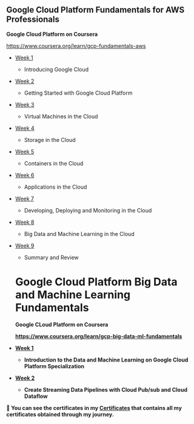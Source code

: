 ## Google Cloud Platform Fundamentals for AWS Professionals  
<strong><p> Google Cloud Platform on Coursera </strong><p>  https://www.coursera.org/learn/gcp-fundamentals-aws

- [Week 1](https://github.com/ShafayetB/Coursera/tree/master/Google%20Cloud/Google%20Cloud%20Platform%20Fundamentals%20for%20AWS%20Professionals/Week%201)
  - Introducing Google Cloud
- [Week 2](https://github.com/ShafayetB/Coursera/tree/master/Google%20Cloud/Google%20Cloud%20Platform%20Fundamentals%20for%20AWS%20Professionals/Week%202)
  - Getting Started with Google Cloud Platform
- [Week 3](https://github.com/ShafayetB/Coursera/tree/master/Google%20Cloud/Google%20Cloud%20Platform%20Fundamentals%20for%20AWS%20Professionals/Week%203)
  - Virtual Machines in the Cloud
- [Week 4](https://github.com/ShafayetB/Coursera/tree/master/Google%20Cloud/Google%20Cloud%20Platform%20Fundamentals%20for%20AWS%20Professionals/Week%204)
  - Storage in the Cloud  
- [Week 5](https://github.com/ShafayetB/Coursera/tree/master/Google%20Cloud/Google%20Cloud%20Platform%20Fundamentals%20for%20AWS%20Professionals/Week%205)
  - Containers in the Cloud
- [Week 6](https://github.com/ShafayetB/Coursera/tree/master/Google%20Cloud/Google%20Cloud%20Platform%20Fundamentals%20for%20AWS%20Professionals/Week%206)
  - Applications in the Cloud
- [Week 7](https://github.com/ShafayetB/Coursera/tree/master/Google%20Cloud/Google%20Cloud%20Platform%20Fundamentals%20for%20AWS%20Professionals/Week%207)
  - Developing, Deploying and Monitoring in the Cloud
- [Week 8](https://github.com/ShafayetB/Coursera/tree/master/Google%20Cloud/Google%20Cloud%20Platform%20Fundamentals%20for%20AWS%20Professionals/Week%208)
  - Big Data and Machine Learning in the Cloud
- [Week 9](https://github.com/ShafayetB/Coursera/tree/master/Google%20Cloud/Google%20Cloud%20Platform%20Fundamentals%20for%20AWS%20Professionals/Week%209)
  - Summary and Review 
 
  
  
 
 
  # Google Cloud Platform Big Data and Machine Learning Fundamentals  
  <strong><p> Google CLoud Platform on Coursera <strong><p> https://www.coursera.org/learn/gcp-big-data-ml-fundamentals

- [Week 1](https://github.com/ShafayetB/Coursera/tree/master/Google%20Cloud/GCloud%20Platform%20Big%20Data%20and%20Machine%20Learning%20Fundamentals)
  - Introduction to the Data and Machine Learning on Google Cloud Platform Specialization
 
- [Week 2](https://github.com/ShafayetB/Coursera/tree/master/Google%20Cloud/GCloud%20Platform%20Big%20Data%20and%20Machine%20Learning%20Fundamentals)
  - Create Streaming Data Pipelines with Cloud Pub/sub and Cloud Dataflow



<strong><p>🔷 You can see the certificates in my <a href="https://github.com/ShafayetB/Certificates">Certificates</a> that contains all my certificates obtained through my journey.</strong></p><br>

